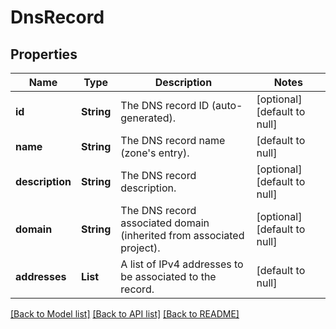 # DnsRecord
## Properties

| Name | Type | Description | Notes |
|------------ | ------------- | ------------- | -------------|
| **id** | **String** | The DNS record ID (auto-generated). | [optional] [default to null] |
| **name** | **String** | The DNS record name (zone&#39;s entry). | [default to null] |
| **description** | **String** | The DNS record description. | [optional] [default to null] |
| **domain** | **String** | The DNS record associated domain (inherited from associated project). | [optional] [default to null] |
| **addresses** | **List** | A list of IPv4 addresses to be associated to the record. | [default to null] |

[[Back to Model list]](../README.md#documentation-for-models) [[Back to API list]](../README.md#documentation-for-api-endpoints) [[Back to README]](../README.md)

